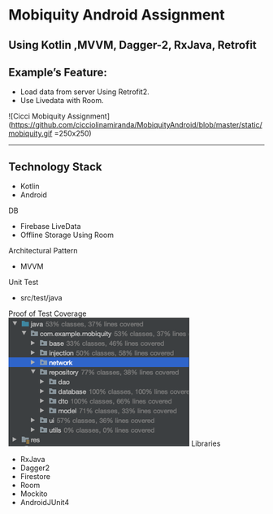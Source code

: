 # Mobiquity Android Assignment

## Using Kotlin ,MVVM, Dagger-2, RxJava, Retrofit

## Example’s Feature:
* Load data from server Using Retrofit2.
* Use Livedata with Room.

![Cicci Mobiquity Assignment](https://github.com/cicciolinamiranda/MobiquityAndroid/blob/master/static/mobiquity.gif =250x250)

***
## Technology Stack
* Kotlin
* Android

DB
* Firebase LiveData
* Offline Storage Using Room


Architectural Pattern
* MVVM

Unit Test
* src/test/java

Proof of Test Coverage
![Sample test coverage](https://github.com/cicciolinamiranda/MobiquityAndroid/blob/master/static/test_coverage_sample.png)
Libraries
* RxJava
* Dagger2
* Firestore
* Room
* Mockito
* AndroidJUnit4
